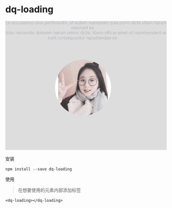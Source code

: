 # dq-loading

![](https://github.com/Hero-or-Zero/dq-loading/raw/master/packages/load/src/static/img/wylloading.png)  

安装
```
npm install --save dq-loading
```
使用
>在想要使用的元素内部添加标签
```
<dq-loading></dq-loading>
```
